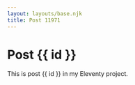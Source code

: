 ```yaml
---
layout: layouts/base.njk
title: Post 11971
---
```


# Post {{ id }}

This is post {{ id }} in my Eleventy project.
